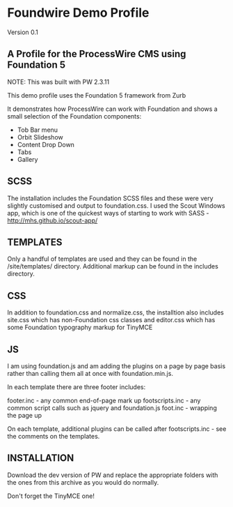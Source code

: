 Foundwire Demo Profile
======================

Version 0.1

A Profile for the ProcessWire CMS using Foundation 5
----------------------------------------------------

NOTE: This was built with PW 2.3.11

This demo profile uses the Foundation 5 framework from Zurb

It demonstrates how ProcessWire can work with Foundation and shows a small selection of the Foundation components:

- Tob Bar menu
- Orbit Slideshow
- Content Drop Down
- Tabs
- Gallery

SCSS
----

The installation includes the Foundation SCSS files and these were very slightly customised and output to foundation.css. I used the Scout Windows app, which is one of the quickest ways of starting to work with SASS - http://mhs.github.io/scout-app/

TEMPLATES
---------

Only a handful of templates are used and they can be found in the /site/templates/ directory. Additional markup can be found in the includes directory.

CSS
---

In addition to foundation.css and normalize.css, the installtion also includes site.css which has non-Foundation css classes and editor.css which has some Foundation typography markup for TinyMCE

JS
--

I am using foundation.js and am adding the plugins on a page by page basis rather than calling them all at once with foundation.min.js.

In each template there are three footer includes: 

footer.inc - any common end-of-page mark up
footscripts.inc - any common script calls such as jquery and foundation.js
foot.inc - wrapping the page up

On each template, additional plugins can be called after footscripts.inc - see the comments on the templates.

INSTALLATION
------------

Download the dev version of PW and replace the appropriate folders with the ones from this archive as you would do normally.

Don't forget the TinyMCE one!
